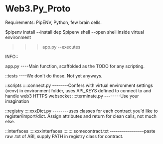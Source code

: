 # Web3.Py_Proto
Requirements:
PipENV, Python, few brain cells.

$pipenv install
--install dep 
$pipenv shell
--open shell inside virtual environment
>>>app.py
--executes 

INFO::

app.py
----Main function, scaffolded as the TODO for any scripting.

::tests
----We don't do those. Not yet anyways.

::scripts
::::connect.py
--------Confers with virtual environment settings (venv) in environment folder, uses API_KEYS defined to connect to and handle web3 HTTPS websocket
::::terminate.py
--------Use your imagination

::registry
::::xxxDict.py
--------uses classes for each contract you'd like to register/import/dict. Assign attributes and return for clean calls, not much else.

::interfaces
::::xxxinterfaces
::::::::somecontract.txt
-----------------paste raw .txt of ABI, supply PATH in registry class for contract.
